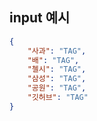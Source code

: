 ## input 예시

```json
{
    "사과": "TAG",
    "배": "TAG",
    "첼시": "TAG",
    "삼성": "TAG",
    "공원": "TAG",
    "깃허브": "TAG"
}
```
